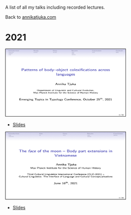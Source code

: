 A list of all my talks including recorded lectures.

Back to [annikatjuka.com](https://annikatjuka.github.io/)

# 2021

<img style="border: 1px solid #000000" src="img/tjuka2021_body-object-colexification_ETT.png" width=" 381" height="213">

- <a href="slides/tjuka2021_body-object-colexification_ETT.pdf" target="_blank">Slides</a>


<img style="border: 1px solid #000000" src="img/tjuka2021-face-Vietnamese-CLIC.png" width=" 381" height="213">

- <a href="slides/tjuka2021-face-Vietnamese-CLIC.pdf" target="_blank">Slides</a>